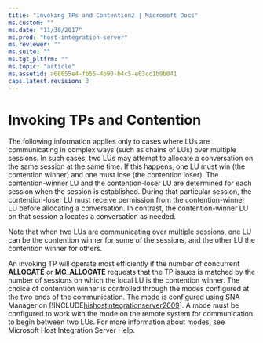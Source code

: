 ```yaml
---
title: "Invoking TPs and Contention2 | Microsoft Docs"
ms.custom: ""
ms.date: "11/30/2017"
ms.prod: "host-integration-server"
ms.reviewer: ""
ms.suite: ""
ms.tgt_pltfrm: ""
ms.topic: "article"
ms.assetid: a68655e4-fb55-4b90-b4c5-e03cc1b9b041
caps.latest.revision: 3
---
```

# Invoking TPs and Contention
The following information applies only to cases where LUs are communicating in complex ways (such as chains of LUs) over multiple sessions. In such cases, two LUs may attempt to allocate a conversation on the same session at the same time. If this happens, one LU must win (the contention winner) and one must lose (the contention loser). The contention-winner LU and the contention-loser LU are determined for each session when the session is established. During that particular session, the contention-loser LU must receive permission from the contention-winner LU before allocating a conversation. In contrast, the contention-winner LU on that session allocates a conversation as needed.  
  
 Note that when two LUs are communicating over multiple sessions, one LU can be the contention winner for some of the sessions, and the other LU the contention winner for others.  
  
 An invoking TP will operate most efficiently if the number of concurrent **ALLOCATE** or **MC_ALLOCATE** requests that the TP issues is matched by the number of sessions on which the local LU is the contention winner. The choice of contention winner is controlled through the modes configured at the two ends of the communication. The mode is configured using SNA Manager on [!INCLUDE[hishostintegrationserver2009](../includes/hishostintegrationserver2009-md.md)]. A mode must be configured to work with the mode on the remote system for communication to begin between two LUs. For more information about modes, see Microsoft Host Integration Server Help.